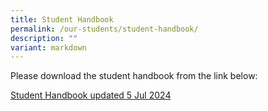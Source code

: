 ```yaml
---
title: Student Handbook
permalink: /our-students/student-handbook/
description: ""
variant: markdown
---
```

Please download the student handbook from the link below:  
  
[Student Handbook updated 5 Jul 2024](/files/Student_Handbook_updated_5_Jul_2024.pdf)
